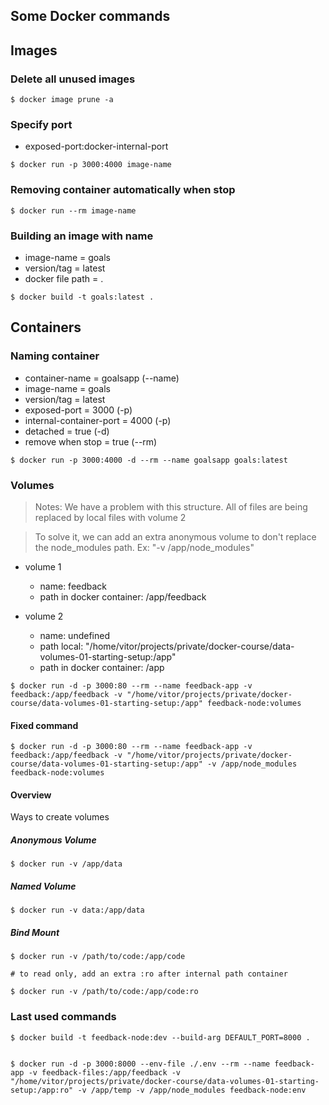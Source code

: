 ## Some Docker commands

## Images

### Delete all unused images

```docker shell
$ docker image prune -a
```

### Specify port

- exposed-port:docker-internal-port

```docker shell
$ docker run -p 3000:4000 image-name
```

### Removing container automatically when stop

```docker shell
$ docker run --rm image-name
```

### Building an image with name

- image-name = goals
- version/tag = latest
- docker file path = .

```docker shell
$ docker build -t goals:latest .
```

## Containers

### Naming container

- container-name = goalsapp (--name)
- image-name = goals
- version/tag = latest
- exposed-port = 3000 (-p)
- internal-container-port = 4000 (-p)
- detached = true (-d)
- remove when stop = true (--rm)

```docker shell
$ docker run -p 3000:4000 -d --rm --name goalsapp goals:latest
```

### Volumes

> Notes: We have a problem with this structure. All of files are being replaced by local files with volume 2

> To solve it, we can add an extra anonymous volume to don't replace the node_modules path. Ex: "-v /app/node_modules"

- volume 1

  - name: feedback
  - path in docker container: /app/feedback

- volume 2
  - name: undefined
  - path local: "/home/vitor/projects/private/docker-course/data-volumes-01-starting-setup:/app"
  - path in docker container: /app

```docker shell
$ docker run -d -p 3000:80 --rm --name feedback-app -v feedback:/app/feedback -v "/home/vitor/projects/private/docker-course/data-volumes-01-starting-setup:/app" feedback-node:volumes
```

#### Fixed command

```docker shell
$ docker run -d -p 3000:80 --rm --name feedback-app -v feedback:/app/feedback -v "/home/vitor/projects/private/docker-course/data-volumes-01-starting-setup:/app" -v /app/node_modules feedback-node:volumes
```

#### Overview

Ways to create volumes

##### Anonymous Volume

```docker shell
$ docker run -v /app/data
```

##### Named Volume

```docker shell
$ docker run -v data:/app/data
```

##### Bind Mount

```docker shell
$ docker run -v /path/to/code:/app/code

# to read only, add an extra :ro after internal path container

$ docker run -v /path/to/code:/app/code:ro
```

### Last used commands

```docker shell
$ docker build -t feedback-node:dev --build-arg DEFAULT_PORT=8000 .


$ docker run -d -p 3000:8000 --env-file ./.env --rm --name feedback-app -v feedback-files:/app/feedback -v "/home/vitor/projects/private/docker-course/data-volumes-01-starting-setup:/app:ro" -v /app/temp -v /app/node_modules feedback-node:env
```
